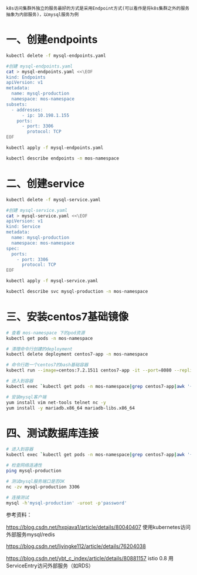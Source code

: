 `
k8s访问集群外独立的服务最好的方式是采用Endpoint方式(可以看作是将k8s集群之外的服务抽象为内部服务)，以mysql服务为例
`

# 一、创建endpoints
```bash
kubectl delete -f mysql-endpoints.yaml 

#创建 mysql-endpoints.yaml
cat > mysql-endpoints.yaml <<\EOF
kind: Endpoints
apiVersion: v1
metadata:
  name: mysql-production
  namespace: mos-namespace
subsets:
  - addresses:
      - ip: 10.198.1.155
    ports:
      - port: 3306
        protocol: TCP
EOF

kubectl apply -f mysql-endpoints.yaml

kubectl describe endpoints -n mos-namespace
```

# 二、创建service
```bash
kubectl delete -f mysql-service.yaml

#创建 mysql-service.yaml
cat > mysql-service.yaml <<\EOF
apiVersion: v1
kind: Service
metadata:
  name: mysql-production
  namespace: mos-namespace
spec:
  ports:
    - port: 3306
      protocol: TCP
EOF

kubectl apply -f mysql-service.yaml

kubectl describe svc mysql-production -n mos-namespace
```

# 三、安装centos7基础镜像
```bash
# 查看 mos-namespace 下的pod资源
kubectl get pods -n mos-namespace

# 清理命令行创建的deployment
kubectl delete deployment centos7-app -n mos-namespace

# 命令行跑一个centos7的bash基础容器
kubectl run --image=centos:7.2.1511 centos7-app -it --port=8080 --replicas=1 -n mos-namespace

# 进入到容器
kubectl exec `kubectl get pods -n mos-namespace|grep centos7-app|awk '{print $1}'` -it /bin/bash -n mos-namespace

# 安装mysql客户端
yum install vim net-tools telnet nc -y
yum install -y mariadb.x86_64 mariadb-libs.x86_64
```

# 四、测试数据库连接

```bash
# 进入到容器
kubectl exec `kubectl get pods -n mos-namespace|grep centos7-app|awk '{print $1}'` -it /bin/bash -n mos-namespace

# 检查网络连通性
ping mysql-production

# 测试mysql服务端口是否OK
nc -zv mysql-production 3306

# 连接测试
mysql -h'mysql-production' -uroot -p'password'
```
参考资料：

https://blog.csdn.net/hxpjava1/article/details/80040407   使用kubernetes访问外部服务mysql/redis

https://blog.csdn.net/liyingke112/article/details/76204038  

https://blog.csdn.net/ybt_c_index/article/details/80881157  istio 0.8 用ServiceEntry访问外部服务（如RDS）
